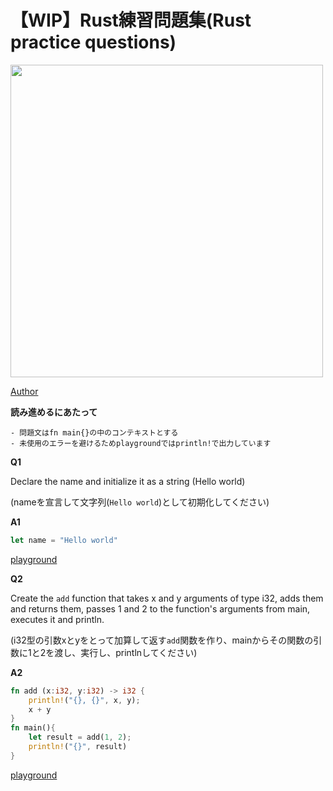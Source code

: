 # 【WIP】Rust練習問題集(Rust practice questions)

<img src="https://kenjimorita.jp/wp-content/uploads/2017/01/ブログrust.png" width="500">

[Author](https://kenjimorita.jp)

 **読み進めるにあたって**

```
- 問題文はfn main{}の中のコンテキストとする
- 未使用のエラーを避けるためplaygroundではprintln!で出力しています
```

**Q1**

Declare the name and initialize it as a string (Hello world)

(nameを宣言して文字列(`Hello world`)として初期化してください)

**A1**
```rust
let name = "Hello world"
```
[playground](https://play.rust-lang.org/?version=stable&mode=debug&edition=2018&gist=1ddad4761679165cc347d60ac455d36d)


**Q2**

Create the `add` function that takes x and y arguments of type i32, adds them and returns them, passes 1 and 2 to the function's arguments from main, executes it and println.

(i32型の引数xとyをとって加算して返す`add`関数を作り、mainからその関数の引数に1と2を渡し、実行し、printlnしてください)

**A2**

```rust
fn add (x:i32, y:i32) -> i32 {
    println!("{}, {}", x, y);
    x + y
} 
fn main(){
    let result = add(1, 2);
    println!("{}", result)
}
```

[playground](https://play.rust-lang.org/?version=stable&mode=debug&edition=2018&gist=e2c9cba59d3c08926378ad2bcf9f62a6)
